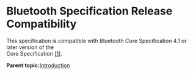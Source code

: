 # Bluetooth Specification Release Compatibility

This specification is compatible with Bluetooth Core Specification 4.1 or later version of the<br /> Core Specification [\[1\]](GUID-D3A2D715-B0F3-47E8-A247-060B1C329BDA.md#GUID-4693E6DE-E32E-4CBE-997C-7A42BB2097C0).

**Parent topic:**[Introduction](GUID-0E755529-4FD2-4252-8598-8EDF707DDEC5.md)

